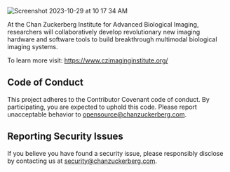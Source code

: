 ![Screenshot 2023-10-29 at 10 17 34 AM](https://github.com/czimaginginstitute/.github/assets/176307/6c0a1dec-92ce-43cb-9c1d-f6d8bbedf7c6)

At the Chan Zuckerberg Institute for Advanced Biological Imaging, researchers will collaboratively develop revolutionary new imaging hardware and software tools to build breakthrough multimodal biological imaging systems.

To learn more visit: https://www.czimaginginstitute.org/

## Code of Conduct
This project adheres to the Contributor Covenant code of conduct. By participating, you are expected to uphold this code. Please report unacceptable behavior to opensource@chanzuckerberg.com.

## Reporting Security Issues
If you believe you have found a security issue, please responsibly disclose by contacting us at security@chanzuckerberg.com.
